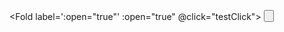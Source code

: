 <Fold label=':open="true"' :open="true" @click="testClick">
  <Button label="Slot content" />
</Fold>
